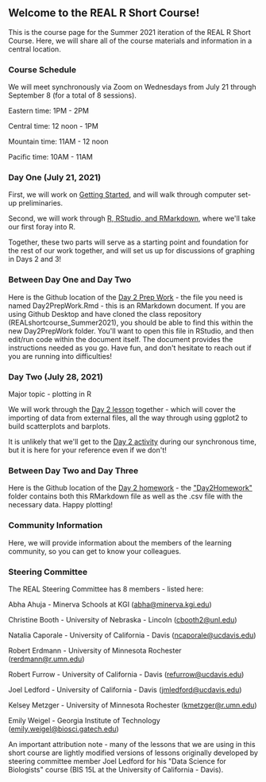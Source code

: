 ## Welcome to the REAL R Short Course!

This is the course page for the Summer 2021 iteration of the REAL R Short Course.  Here, we will share all of the course materials and information in a central location.

### Course Schedule

We will meet synchronously via Zoom on Wednesdays from July 21 through September 8 (for a total of 8 sessions).

Eastern time: 1PM - 2PM

Central time: 12 noon - 1PM

Mountain time: 11AM - 12 noon

Pacific time: 10AM - 11AM

### Day One (July 21, 2021)

First, we will work on [Getting Started](https://robertmerdmann.github.io/REALshortcourse_Summer2021/Day1/Day1_GitHub.html), and will walk through computer set-up preliminaries.

Second, we will work through [R, RStudio, and RMarkdown](https://robertmerdmann.github.io/REALshortcourse_Summer2021/Day1/Day1_Activity.html), where we'll take our first foray into R.

Together, these two parts will serve as a starting point and foundation for the rest of our work together, and will set us up for discussions of graphing in Days 2 and 3!

### Between Day One and Day Two

Here is the Github location of the [Day 2 Prep Work](https://github.com/robertmerdmann/REALshortcourse_Summer2021/blob/c81c92a0ee073a3e064e666c572b8fdaa8702c7a/Day2PrepWork/Day2PrepWork.Rmd) - the file you need is named Day2PrepWork.Rmd - this is an RMarkdown document. If you are using Github Desktop and have cloned the class repository (REALshortcourse_Summer2021), you should be able to find this within the new Day2PrepWork folder.  You'll want to open this file in RStudio, and then edit/run code within the document itself.  The document provides the instructions needed as you go.  Have fun, and don't hesitate to reach out if you are running into difficulties! 

### Day Two (July 28, 2021)

Major topic - plotting in R

We will work through the [Day 2 lesson](https://robertmerdmann.github.io/REALshortcourse_Summer2021/Day2/Day2_1.html) together - which will cover the importing of data from external files, all the way through using ggplot2 to build scatterplots and barplots.

It is unlikely that we'll get to the [Day 2 activity](https://robertmerdmann.github.io/REALshortcourse_Summer2021/Day2/Day2_2activity.html) during our synchronous time, but it is here for your reference even if we don't!

### Between Day Two and Day Three

Here is the Github location of the [Day 2 homework](https://github.com/robertmerdmann/REALshortcourse_Summer2021/blob/30341e9b9741ad29486029c34a04d47c13a2cbb0/Day2Homework/Day2_hw.Rmd) - the ["Day2Homework"](https://github.com/robertmerdmann/REALshortcourse_Summer2021/tree/main/Day2Homework) folder contains both this RMarkdown file as well as the .csv file with the necessary data.  Happy plotting!


### Community Information

Here, we will provide information about the members of the learning community, so you can get to know your colleagues.

### Steering Committee

The REAL Steering Committee has 8 members - listed here:

Abha Ahuja - Minerva Schools at KGI (abha@minerva.kgi.edu)

Christine Booth - University of Nebraska - Lincoln (cbooth2@unl.edu)

Natalia Caporale - University of California - Davis (ncaporale@ucdavis.edu)

Robert Erdmann - University of Minnesota Rochester (rerdmann@r.umn.edu)

Robert Furrow - University of California - Davis (refurrow@ucdavis.edu)

Joel Ledford - University of California - Davis (jmledford@ucdavis.edu)

Kelsey Metzger - University of Minnesota Rochester (kmetzger@r.umn.edu)

Emily Weigel - Georgia Institute of Technology (emily.weigel@biosci.gatech.edu)



An important attribution note - many of the lessons that we are using in this short course are lightly modified versions of lessons originally developed by steering committee member Joel Ledford for his "Data Science for Biologists" course (BIS 15L at the University of California - Davis).  

